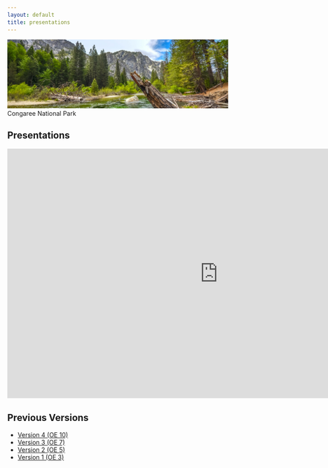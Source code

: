 ```yaml
---
layout: default
title: presentations
---
```

![Project Photo](images/CongareeNationalPark.jpg)
Congaree National Park

## Presentations

<iframe src="https://docs.google.com/presentation/d/e/2PACX-1vTQdXReeB6v6Qrr4POwFaSpt44xxnQ3CXI2gc-PEA1X_7b6bjw3nK8HZAXe57UpNVqQyuZyARmFDcCQ/embed?start=false&loop=false&delayms=3000" frameborder="0" width="960" height="569" allowfullscreen="true" mozallowfullscreen="true" webkitallowfullscreen="true"></iframe>

## Previous Versions

- [Version 4 (OE 10)](files/OE_10_WhenToGoWhere_Presentation.pptx)
- [Version 3 (OE 7)](files/OE_7_WhenToGoWhere_Presentation.pptx)
- [Version 2 (OE 5)](files/OE_5_WTGW_Presentation.pptx)
- [Version 1 (OE 3)](files/OE_4_WhenToGoWhere_TermList_Prelim.xlsx)